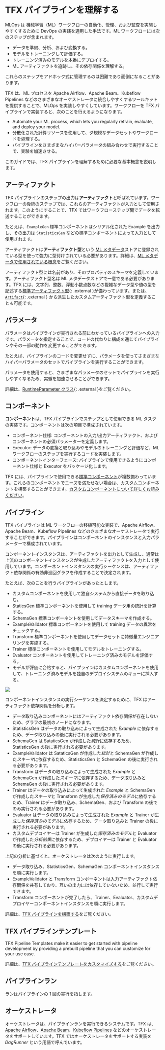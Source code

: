 # TFX パイプラインを理解する

MLOps は 機械学習（ML）ワークフローの自動化、管理、および監査を実施しやすくするために DevOps の実践を適用した手法です。ML ワークフローには次のステップが含まれます。

- データを準備、分析、および変換する。
- モデルをトレーニングして評価する。
- トレーニング済みのモデルを本番にデプロイする。
- ML アーティファクトを追跡し、その依存関係を理解する。

これらのステップをアドホック式に管理するのは困難であり面倒になることがあります。

TFX は、ML プロセスを Apache Airflow、Apache Beam、Kubeflow Pipelines などのさまざまなオーケストレータに統合しやすくするツールキットを提供することで、MLOps を実装しやすくしています。ワークフローを TFX パイプラインで実装すると、次のことを行えるようになります。

- Automate your ML process, which lets you regularly retrain, evaluate, and deploy your model.
- 分散化された計算リソースを使用して、ダ規模なデータセットやワークロードを処理する。
- パイプラインをさまざまなハイパーパラメータの組み合わせで実行することで、実験を加速させる。

このガイドでは、TFX パイプラインを理解するために必要な基本概念を説明します。

## アーティファクト

TFX パイプラインのステップの出力は**アーティファクト**と呼ばれています。ワークフローの後続のステップでは、これらのアーティファクトが入力として使用されます。このようにすることで、TFX ではワークフローステップ間でデータを転送することができます。

たとえば、`ExampleGen` 標準コンポーネントはシリアル化された Example を出力し、その出力は `StatisticsGen` などの標準コンポーネントによって入力として使用されます。

アーティファクトは**アーティファクト型**という [ML メタデータ](mlmd)ストアに登録されている型を使って強力に型付けされている必要があります。詳細は、[ML メタデータで使用されている概念](mlmd#concepts)をご覧ください。

アーティファクト型には名前があり、そのプロパティのスキーマを定義しています。アーティファクト型名は ML メタデータストアで一意である必要があります。TFX には、文字列、整数、浮動小数点数などの複雑なデータ型や値の型を記述する[標準アーティファクト型](https://github.com/tensorflow/tfx/blob/master/tfx/types/standard_artifacts.py){: .external }が備わっています。または、[`Artifact`](https://github.com/tensorflow/tfx/blob/master/tfx/types/artifact.py){: .external } から派生したカスタムアーティファクト型を定義することも可能です。

## パラメータ

パラメータはパイプラインが実行される前にわかっているパイプラインへの入力です。パラメータを指定することで、コードの代わりに構成を通じてパイプラインやその一部の動作を変更することができます。

たとえば、パイプラインのコードを変更せずに、パラメータを使ってさまざまなハイパーパラメータのセットでパイプラインを実行することができます。

パラメータを使用すると、さまざまなパラメータのセットでパイプラインを実行しやすくなるため、実験を加速させることができます。

詳細は、[RuntimeParameter クラス](https://github.com/tensorflow/tfx/blob/master/tfx/orchestration/data_types.py){: .external }をご覧ください。

## コンポーネント

**コンポーネント**は、TFX パイプラインでステップとして使用できる ML タスクの実装です。コンポーネントは次の項目で構成されています。

- コンポーネント仕様: コンポーネントの入力/出力アーティファクト、およびコンポーネントの必須パラメーターを定義します。
- Executor:  データの変換と取り込みやモデルのトレーニングと評価など、ML ワークフローのステップを実行するコードを実装します。
- コンポーネントインターフェース: パイプラインで使用できるようにコンポーネント仕様と Executor をパッケージ化します。

TFX には、パイプラインで使用できる[標準コンポーネント](index#tfx_standard_components)が複数備わっています。これらのコンポーネントでニーズを満たせない場合は、カスタムコンポーネントを構築することができます。[カスタムコンポーネントについて詳しくお読みください](understanding_custom_components)。

## パイプライン

TFX パイプラインは ML ワークフローの移植可能な実装で、Apache Airflow、Apache Beam、Kubeflow Pipelines などのさまざまなオーケストレータで実行することができます。パイプラインはコンポーネントのインスタンスと入力パラメーターで構成されています。

コンポーネントインスタンスは、アーティファクトを出力として生成し、通常は上流のコンポーネントインスタンスが生成したアーティファクトを入力として使用しています。コンポーネントインスタンスの実行シーケンスは、アーティファクト依存関係の有効非巡回グラフを作成することで決定されます。

たとえば、次のことを行うパイプラインがあったとします。

- カスタムコンポーネントを使用して独自システムから直接データを取り込む。
- StaticsGen 標準コンポーネントを使用して training データ用の統計を計算する。
- SchemaGen 標準コンポーネントを使用してデータスキーマを作成する。
- ExampleValidator 標準コンポーネントを使用して training データの異常をチェックする。
- Transform 標準コンポーネントを使用してデータセットに特徴量エンジニアリングを実施する。
- Trainer 標準コンポーネントを使用してモデルをトレーニングする。
- Evaluator コンポーネントを使用してトレーニング済みのモデルを評価する。
- モデルが評価に合格すると、パイプラインはカスタムコンポーネントを使用して、トレーニング済みモデルを独自のデプロイシステムのキューに挿入する。

![](images/tfx_pipeline_graph.svg)

コンポーネントインスタンスの実行シーケンスを決定するために、TFX はアーティファクト依存関係を分析します。

- データ取り込みコンポーネントにはアーティファクト依存関係が存在しないため、グラフの最初のノードになります。
- StatisticsGen はデータの取り込みによって生成された *Example* に依存するため、データ取り込みの後に実行される必要があります。
- SchemaGen は SataticsGen が作成した*統計*に依存するため、StatisticsGen の後に実行される必要があります。
- ExampleValidator は SataticsGen が作成した*統計*と SchemaGen が作成した*スキーマ*に依存するため、StatisticsGen と SchemaGen の後に実行される必要があります。
- Transform はデータの取り込みによって生成された *Example* と SchemaGen が作成した*スキーマ*に依存するため、データ取り込みと SchemaGen の後に実行される必要があります。
- Trainer はデータの取り込みによって生成された *Example* と SchemaGen が作成した*スキーマ*と Transform が生成した*保存済みのモデル*に依存するため、Trainer はデータ取り込み、SchemaGen、および Transform の後でのみ実行される必要があります。
- Evaluator はデータの取り込みによって生成された *Example* と Trainer が生成した*保存済みのモデル*に依存するため、データ取り込みと Trainer の後に実行される必要があります。
- カスタムデプロイヤーは Trainer が生成した*保存済みのモデル*と Evaluator が作成した*分析結果*に依存するため、デプロイヤーは Trainer と Evaluator の後に実行される必要があります。

上記の分析に基づくと、オーケストレータは次のように実行します。

- データ取り込み、StatisticsGen、SchemaGen コンポーネントインスタンスを順に実行します。
- ExampleValidator と Transform コンポーネントは入力アーティファクト依存関係を共有しており、互いの出力には依存していないため、並行して実行できます。
- Transform コンポーネントが完了したら、Trainer、Evaluator、カスタムデプロイヤーコンポーネントインスタンスを順に実行します。

詳細は、[TFX パイプラインを構築する](build_tfx_pipeline)をご覧ください。

## TFX パイプラインテンプレート

TFX Pipeline Templates make it easier to get started with pipeline development by providing a prebuilt pipeline that you can customize for your use case.

詳細は、[TFX パイプラインテンプレートをカスタマイズする](build_tfx_pipeline#build-a-pipeline-using-a-template)をご覧ください。

## パイプラインラン

ランはパイプラインの 1 回の実行を指します。

## オーケストレータ

オーケストレータは、パイプラインランを実行できるシステムです。TFX は、[Apache Airflow](airflow)、[Apache Beam](beam_orchestrator)、[Kubeflow Pipelines](kubeflow) などのオーケストレータをサポートしています。TFX ではオーケストレータをサポートする実装を *DagRunner* という用語で呼んでいます。

